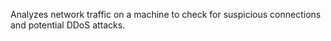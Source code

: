 Analyzes network traffic on a machine to check for suspicious connections and potential DDoS attacks.